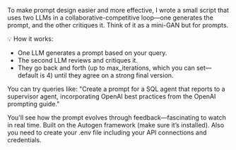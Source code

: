 To make prompt design easier and more effective, I wrote a small script that uses two LLMs in a collaborative-competitive loop—one generates the prompt, and the other critiques it. Think of it as a mini-GAN but for prompts. 

💡 How it works:
- One LLM generates a prompt based on your query.
- The second LLM reviews and critiques it.
- They go back and forth (up to max_iterations, which you can set—default is 4) until they agree on a strong final version.

You can try queries like:
"Create a prompt for a SQL agent that reports to a supervisor agent, incorporating OpenAI best practices from the OpenAI prompting guide."

You'll see how the prompt evolves through feedback—fascinating to watch in real time. Built on the Autogen framework (make sure it’s installed).
Also you need to create your .env file including your API connections and credentials.

